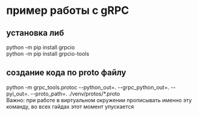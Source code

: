 пример работы с gRPC
=
установка либ
-
python -m pip install grpcio  
python -m pip install grpcio-tools

создание кода по proto файлу
-
python -m grpc_tools.protoc --python_out=. --grpc_python_out=. --pyi_out=. --proto_path=. ./venv/protos/*.proto  
Важно: при работе в виртуальном окружении прописывать именно эту команду, во всех гайдах этот момент упускается  


